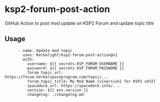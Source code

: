 # ksp2-forum-post-action
GitHub Action to post mod update on KSP2 Forum and update topic title

## Usage

```
      - name: Update mod topic 
        uses: Kerbalight/ksp2-forum-post-action@v1
        with:
          username: ${{ secrets.KSP_FORUM_USERNAME }}
          password: ${{ secrets.KSP_FORUM_PASSWORD }}
          forum_topic_url: https://forum.kerbalspaceprogram.com/topic/...
          forum_topic_title: My Mod Name [v{version} for KSP2 vXYZ]
          spacedock_url: https://spacedock.info/...
          version: ${{ env.version }}          
          changelog: ./changelog.md
```